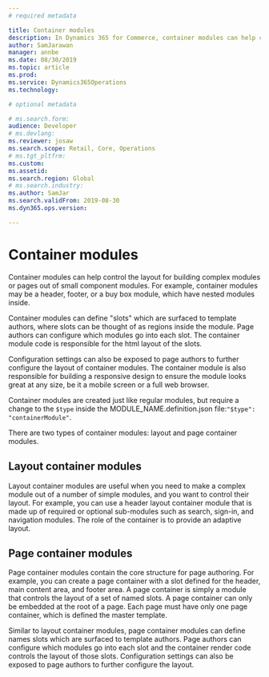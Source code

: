 ```yaml
---
# required metadata

title: Container modules
description: In Dynamics 365 for Commerce, container modules can help control the layout for building complex modules or pages out of small component modules.  
author: SamJarawan
manager: annbe
ms.date: 08/30/2019
ms.topic: article
ms.prod: 
ms.service: Dynamics365Operations
ms.technology: 

# optional metadata

# ms.search.form: 
audience: Developer
# ms.devlang: 
ms.reviewer: josaw
ms.search.scope: Retail, Core, Operations
# ms.tgt_pltfrm: 
ms.custom: 
ms.assetid: 
ms.search.region: Global
# ms.search.industry: 
ms.author: SamJar
ms.search.validFrom: 2019-08-30
ms.dyn365.ops.version: 

---
```

# Container modules
Container modules can help control the layout for building complex modules or pages out of small component modules. For example, container modules may be a header, footer, or a buy box module, which have nested modules inside. 

Container modules can define "slots" which are surfaced to template authors, where slots can be thought of as regions inside the module. Page authors can configure which modules go into each slot. The container module code is responsible for the html layout of the slots. 

Configuration settings can also be exposed to page authors to further configure the layout of container modules. The container module is also responsible for building a responsive design to ensure the module looks great at any size, be it a mobile screen or a full web browser.

Container modules are created just like regular modules, but require a change to the `$type` inside the MODULE_NAME.definition.json file:`"$type": "containerModule"`.

There are two types of container modules: layout and page container modules.

## Layout container modules
Layout container modules are useful when you need to make a complex module out of a number of simple modules, and you want to control their layout. For example, you can use a header layout container module that is made up of required or optional sub-modules such as search, sign-in, and navigation modules. The role of the container is to provide an adaptive layout. 

## Page container modules
Page container modules contain the core structure for page authoring. For example, you can create a page container with a slot defined for the header, main content area, and footer area. A page container is simply a module that controls the layout of a set of named slots. A page container can only be embedded at the root of a page. Each page must have only one page container, which is defined the master template.

Similar to layout container modules, page container modules can define names slots which are surfaced to template authors. Page authors can configure which modules go into each slot and the container render code controls the layout of those slots. Configuration settings can also be exposed to page authors to further configure the layout.

